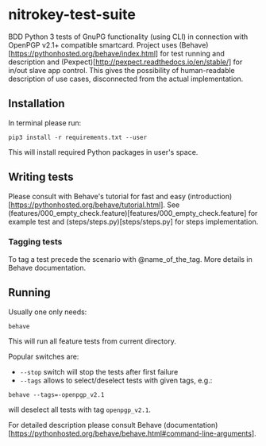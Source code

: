 # nitrokey-test-suite
BDD Python 3 tests of GnuPG functionality (using CLI) in connection with OpenPGP v2.1+ compatible smartcard.
Project uses (Behave)[https://pythonhosted.org/behave/index.html] for test running and description and
(Pexpect)[http://pexpect.readthedocs.io/en/stable/] for in/out slave app control.
This gives the possibility of human-readable description of use cases, disconnected from the actual implementation.

## Installation
In terminal please run:
```
pip3 install -r requirements.txt --user
```
This will install required Python packages in user's space.

## Writing tests
Please consult with Behave's tutorial for fast and easy (introduction)[https://pythonhosted.org/behave/tutorial.html].
See (features/000_empty_check.feature)[features/000_empty_check.feature] for example test and
(steps/steps.py)[steps/steps.py] for steps implementation.

### Tagging tests
To tag a test precede the scenario with @name_of_the_tag. More details in Behave documentation.

## Running
Usually one only needs:
```
behave
```
This will run all feature tests from current directory.

Popular switches are:
- `--stop` switch will stop the tests after first failure
- `--tags` allows to select/deselect tests with given tags, e.g.:
```
behave --tags=-openpgp_v2.1
```
will deselect all tests with tag `openpgp_v2.1`.

For detailed description please consult Behave (documentation)[https://pythonhosted.org/behave/behave.html#command-line-arguments].
